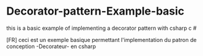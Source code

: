 Decorator-pattern-Example-basic
===============================

this is a basic example of implementing a decorator pattern with csharp c #


[FR] ceci est un exemple basique permettant l'implementation du patron de conception -Decorateur- en csharp
